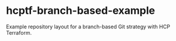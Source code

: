 # hcptf-branch-based-example
Example repository layout for a branch-based Git strategy with HCP Terraform.
